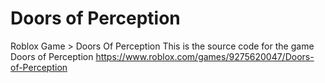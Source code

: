 # Doors of Perception
Roblox Game  > Doors Of Perception
This is the source code for the game Doors of Perception
https://www.roblox.com/games/9275620047/Doors-of-Perception